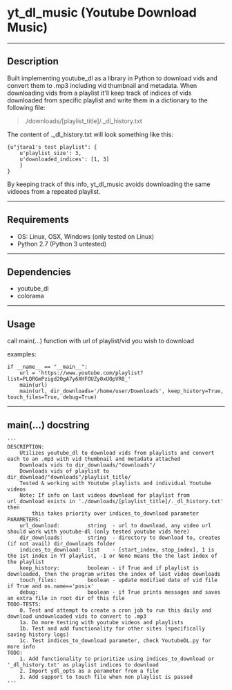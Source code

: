 # yt\_dl\_music (Youtube Download Music)
----

## Description
Built implementing youtube_dl as a library in Python to download vids and convert them to .mp3 including vid thumbnail and metadata. When downloading vids
from a playlist it'll keep track of indices of vids downloaded from specific playlist and write them in a dictionary to the
following file: 
>./downloads/[playlist\_title]/.\_dl\_history.txt

The content of .\_dl\_history.txt will look something like this:

    {u"jtara1's test playlist": {
        u'playlist_size': 3,
        u'downloaded_indices': [1, 3]
        }
    }

By keeping track of this info, yt\_dl\_music avoids downloading the same videoes from a repeated playlist.

----
## Requirements
- OS: Linux, OSX, Windows (only tested on Linux)
- Python 2.7 (Python 3 untested)

----
## Dependencies
- youtube_dl
- colorama

----
## Usage
call main(...) function with url of playlist/vid you wish to download

examples:

    if __name__ == "__main__":
        url = 'https://www.youtube.com/playlist?list=PLQRGmPzigd20gA7y6XHFOUZy0xUOpVR8_'
        main(url)
        main(url, dir_downloads='/home/user/Downloads', keep_history=True, touch_files=True, debug=True)

----
## main(...) docstring
    '''
    DESCRIPTION:
        Utilizes youtube_dl to download vids from playlists and convert each to an .mp3 with vid thumbnail and metadata attached
        Downloads vids to dir_downloads/"downloads"/
        Downloads vids of playlist to dir_download/"downloads"/playlist_title/
        Tested & working with Youtube playlists and individual Youtube videos
        Note: If info on last videos download for playlist from url_download exists in './downloads/[playlist_title]/._dl_history.txt' then
            this takes priority over indices_to_download parameter
    PARAMETERS:
        url_download:         string  - url to download, any video url should work with youtube-dl (only tested youtube vids here)
        dir_downloads:        string  - directory to download to, creates (if not avail) dir_downloads folder
        indices_to_download:  list    - [start_index, stop_index], 1 is the 1st index in YT playlist, -1 or None means the the last index of the playlist
        keep_history:         boolean - if True and if playlist is downloaded, then the program writes the index of last video downloads
        touch_files:          boolean - update modified date of vid file if True and os.name=='posix'
        debug:                boolean - if True prints messages and saves an extra file in root dir of this file
    TODO-TESTS:
        0. Test and attempt to create a cron job to run this daily and download undownloaded vids to convert to .mp3
        1a. Do more testing with youtube videos and playlists
        1b. Test and add functionality for other sites (specifically saving history logs)
        1c. Test indices_to_download parameter, check YoutubeDL.py for more info
    TODO:
        1. Add functionality to prioritize using indices_to_download or '_dl_history.txt' as playlist indices to download
        2. Import ydl_opts as a parameter from a file
        3. Add support to touch file when non playlist is passed
    '''
